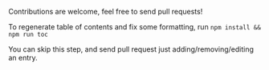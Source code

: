 Contributions are welcome, feel free to send pull requests!

To regenerate table of contents and fix some formatting, run `npm install && npm run toc`

You can skip this step, and send pull request just adding/removing/editing an entry.
